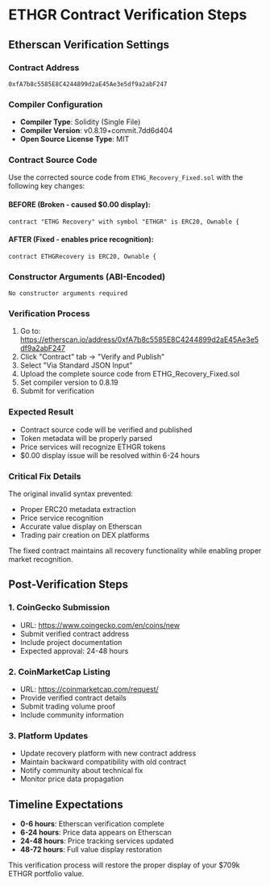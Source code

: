 # ETHGR Contract Verification Steps

## Etherscan Verification Settings

### Contract Address
```
0xfA7b8c5585E8C4244899d2aE45Ae3e5df9a2abF247
```

### Compiler Configuration
- **Compiler Type**: Solidity (Single File)
- **Compiler Version**: v0.8.19+commit.7dd6d404
- **Open Source License Type**: MIT

### Contract Source Code
Use the corrected source code from `ETHG_Recovery_Fixed.sol` with the following key changes:

#### BEFORE (Broken - caused $0.00 display):
```solidity
contract "ETHG Recovery" with symbol "ETHGR" is ERC20, Ownable {
```

#### AFTER (Fixed - enables price recognition):
```solidity
contract ETHGRecovery is ERC20, Ownable {
```

### Constructor Arguments (ABI-Encoded)
```
No constructor arguments required
```

### Verification Process
1. Go to: https://etherscan.io/address/0xfA7b8c5585E8C4244899d2aE45Ae3e5df9a2abF247
2. Click "Contract" tab → "Verify and Publish"
3. Select "Via Standard JSON Input"
4. Upload the complete source code from ETHG_Recovery_Fixed.sol
5. Set compiler version to 0.8.19
6. Submit for verification

### Expected Result
- Contract source code will be verified and published
- Token metadata will be properly parsed
- Price services will recognize ETHGR tokens
- $0.00 display issue will be resolved within 6-24 hours

### Critical Fix Details
The original invalid syntax prevented:
- Proper ERC20 metadata extraction
- Price service recognition
- Accurate value display on Etherscan
- Trading pair creation on DEX platforms

The fixed contract maintains all recovery functionality while enabling proper market recognition.

## Post-Verification Steps

### 1. CoinGecko Submission
- URL: https://www.coingecko.com/en/coins/new
- Submit verified contract address
- Include project documentation
- Expected approval: 24-48 hours

### 2. CoinMarketCap Listing
- URL: https://coinmarketcap.com/request/
- Provide verified contract details
- Submit trading volume proof
- Include community information

### 3. Platform Updates
- Update recovery platform with new contract address
- Maintain backward compatibility with old contract
- Notify community about technical fix
- Monitor price data propagation

## Timeline Expectations
- **0-6 hours**: Etherscan verification complete
- **6-24 hours**: Price data appears on Etherscan
- **24-48 hours**: Price tracking services updated
- **48-72 hours**: Full value display restoration

This verification process will restore the proper display of your $709k ETHGR portfolio value.